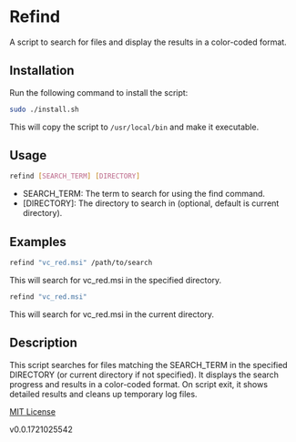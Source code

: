 # Refind

A script to search for files and display the results in a color-coded format.

## Installation

Run the following command to install the script:

```sh
sudo ./install.sh
```

This will copy the script to `/usr/local/bin` and make it executable.

## Usage

```sh
refind [SEARCH_TERM] [DIRECTORY]
```
- SEARCH_TERM: The term to search for using the find command.
- [DIRECTORY]: The directory to search in (optional, default is current directory).

## Examples

```sh
refind "vc_red.msi" /path/to/search
```

This will search for vc_red.msi in the specified directory.

```sh
refind "vc_red.msi"
```

This will search for vc_red.msi in the current directory.

## Description

This script searches for files matching the SEARCH_TERM in the specified DIRECTORY (or current directory if not specified). It displays the search progress and results in a color-coded format. On script exit, it shows detailed results and cleans up temporary log files.

[MIT License](LICENSE)

v0.0.1721025542

